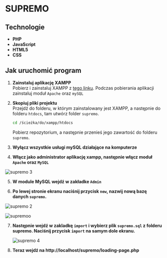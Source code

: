 # SUPREMO

## Technologie
- **PHP**
- **JavaScript**
- **HTML5**
- **CSS**

## Jak uruchomić program

1. **Zainstaluj aplikację XAMPP**  
   Pobierz i zainstaluj XAMPP z [tego linku](https://sourceforge.net/projects/xampp/files/latest/download).
   Podczas pobierania aplikacji zainstaluj moduł `Apache` oraz `mySQL`
   
2. **Skopiuj pliki projektu**  
   Przejdź do folderu, w którym zainstalowany jest XAMPP, a następnie do folderu `htdocs`, tam utwórz folder `supremo`.
   ```bash
   cd /ścieżka/do/xampp/htdocs
   ```
   Pobierz repozytorium, a następnie przenieś jego zawartość do folderu `supremo`.
   
3. **Wyłącz wszystkie usługi mySQL działające na komputerze**
   
4. **Włącz jako administrator aplikację xampp, następnie włącz moduł `Apache` oraz `MySQL`**
   
![supremo 3](https://github.com/elzyr/Supremo/assets/35708857/fa4639b4-9ee0-418d-9d11-571313c110d4)


5. **W module MySQL wejdź w zakładke `Admin`**
   
6. **Po lewej stronie ekranu naciśnij przycisk `new`, nazwij nową bazę danych `supremo`.**

  ![supremo 2](https://github.com/elzyr/Supremo/assets/35708857/ff572bf5-f2cb-4326-baaa-5f9d72b9df95)
  
  ![supremoo](https://github.com/elzyr/Supremo/assets/35708857/4ac26fde-47dd-43a7-a8f6-2960a7cac52d)


7. **Następnie wejdź w zakladkę `import` i wybierz plik `supremo.sql` z folderu supremo. Naciśnij przycisk `import` na samym dole ekranu.**
    
    ![supremo 4](https://github.com/elzyr/Supremo/assets/35708857/2bda0bb5-35a1-406e-9b9f-a834eefd47a0)

8. **Teraz wejdź na http://localhost/supremo/loading-page.php**
